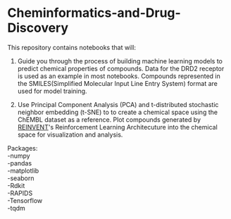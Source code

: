 # Cheminformatics-and-Drug-Discovery

This repository contains notebooks that will:

1. Guide you through the process of building machine learning models to predict chemical properties of compounds. Data for the DRD2 receptor is used as an example in most notebooks. Compounds represented in the SMILES(Simplified Molecular Input Line Entry System) format are used for model training.

2. Use Principal Component Analysis (PCA) and t-distributed stochastic neighbor embedding (t-SNE) to to create a chemical space using the ChEMBL dataset as a reference. Plot compounds generated by [REINVENT](https://github.com/MolecularAI/Reinvent)'s Reinforcement Learning Architecuture into the chemical space for visualization and analysis.


Packages:\
-numpy\
-pandas\
-matplotlib\
-seaborn\
-Rdkit\
-RAPIDS\
-Tensorflow\
-tqdm
